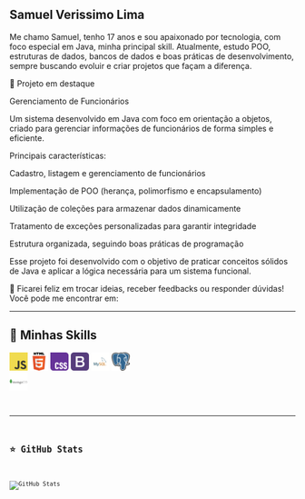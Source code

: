 ## Samuel Verissimo Lima

Me chamo Samuel, tenho 17 anos e sou apaixonado por tecnologia, com foco especial em Java, minha principal skill. Atualmente, estudo POO, estruturas de dados, bancos de dados e boas práticas de desenvolvimento, sempre buscando evoluir e criar projetos que façam a diferença.

🔭 Projeto em destaque

Gerenciamento de Funcionários

Um sistema desenvolvido em Java com foco em orientação a objetos, criado para gerenciar informações de funcionários de forma simples e eficiente.

Principais características:

Cadastro, listagem e gerenciamento de funcionários

Implementação de POO (herança, polimorfismo e encapsulamento)

Utilização de coleções para armazenar dados dinamicamente

Tratamento de exceções personalizadas para garantir integridade

Estrutura organizada, seguindo boas práticas de programação

Esse projeto foi desenvolvido com o objetivo de praticar conceitos sólidos de Java e aplicar a lógica necessária para um sistema funcional.

💬 Ficarei feliz em trocar ideias, receber feedbacks ou responder dúvidas!
Você pode me encontrar em:

---

## 🚀 Minhas Skills

<code><img height="32" src="https://raw.githubusercontent.com/github/explore/80688e429a7d4ef2fca1e82350fe8e3517d3494d/topics/javascript/javascript.png" alt="Javascript"/></code>
<code><img height="32" src="https://raw.githubusercontent.com/github/explore/80688e429a7d4ef2fca1e82350fe8e3517d3494d/topics/html/html.png" alt="HTML5"/></code>
<code><img height="32" src="https://raw.githubusercontent.com/github/explore/80688e429a7d4ef2fca1e82350fe8e3517d3494d/topics/css/css.png" alt="CSS"/></code>
<code><img height="32" src="https://raw.githubusercontent.com/github/explore/80688e429a7d4ef2fca1e82350fe8e3517d3494d/topics/bootstrap/bootstrap.png" alt="Bootstrap"/></code>
<code><img height="32" src="https://raw.githubusercontent.com/github/explore/80688e429a7d4ef2fca1e82350fe8e3517d3494d/topics/mysql/mysql.png" alt="MySQL"/></code>
<code><img height="32" src="https://raw.githubusercontent.com/github/explore/80688e429a7d4ef2fca1e82350fe8e3517d3494d/topics/postgresql/postgresql.png" alt="PostegreSQL"/><code>
<code><img height="32" src="https://raw.githubusercontent.com/github/explore/80688e429a7d4ef2fca1e82350fe8e3517d3494d/topics/mongodb/mongodb.png" alt="MongoDB"/></code>

---

## ⭐ GitHub Stats

![GitHub Stats]([https://github-readme-stats.vercel.app/api?username=iuricode&show_icons=true])
